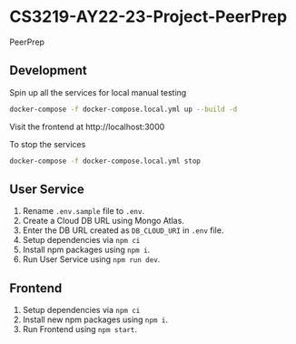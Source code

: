 # CS3219-AY22-23-Project-PeerPrep

PeerPrep

## Development

Spin up all the services for local manual testing

```bash
docker-compose -f docker-compose.local.yml up --build -d
```

Visit the frontend at http://localhost:3000

To stop the services

```bash
docker-compose -f docker-compose.local.yml stop
```

## User Service
1. Rename `.env.sample` file to `.env`.
1. Create a Cloud DB URL using Mongo Atlas.
1. Enter the DB URL created as `DB_CLOUD_URI` in `.env` file.
1. Setup dependencies via `npm ci`
1. Install npm packages using `npm i`.
1. Run User Service using `npm run dev`.

## Frontend
1. Setup dependencies via `npm ci`
1. Install new npm packages using `npm i`.
1. Run Frontend using `npm start`.
